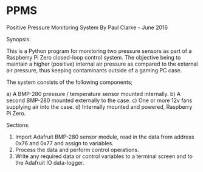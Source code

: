 # PPMS
Positive Pressure Monitoring System
By Paul Clarke - June 2016

Synopsis:

This is a Python program for monitoring two pressure sensors as part of a Raspberry Pi Zero closed-loop control system.
The objective being to maintain a higher (positive) internal air pressure as compared to the external air pressure, thus keeping contaminants outside of a gaming PC case.

The system consists of the following components;

a) A BMP-280 pressure / temperature sensor mounted internally.
b) A second BMP-280 mounted externally to the case.
c) One or more 12v fans supplying air into the case.
d) Internally mounted and powered, Raspberry Pi Zero.

Sections:

1) Import Adafruit BMP-280 sensor module, read in the data from address 0x76 and 0x77 and assign to variables.
2) Process the data and perform control operations.
3) Write any required data or control variables to a terminal screen and to the Adafruit IO data-logger.
